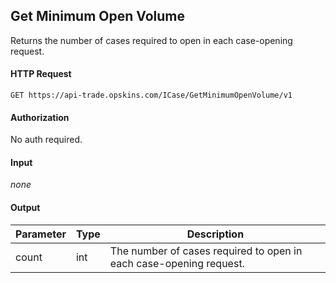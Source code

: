 ## Get Minimum Open Volume

Returns the number of cases required to open in each case-opening request. 

#### HTTP Request

`GET https://api-trade.opskins.com/ICase/GetMinimumOpenVolume/v1`

#### Authorization

No auth required.

#### Input

_none_
    
#### Output

Parameter | Type | Description
--------- | -----| -------- 
count | int | The number of cases required to open in each case-opening request.